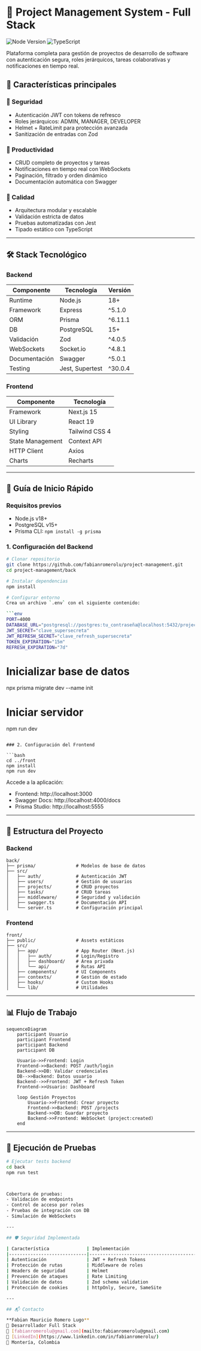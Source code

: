 # 🧠 Project Management System - Full Stack
![Node Version](https://img.shields.io/badge/node-%3E%3D18-brightgreen)
![TypeScript](https://img.shields.io/badge/TypeScript-5.0%2B-blue)

Plataforma completa para gestión de proyectos de desarrollo de software con autenticación segura, roles jerárquicos, tareas colaborativas y notificaciones en tiempo real.

## 🌟 Características principales

### 🔐 Seguridad
- Autenticación JWT con tokens de refresco
- Roles jerárquicos: ADMIN, MANAGER, DEVELOPER
- Helmet + RateLimit para protección avanzada
- Sanitización de entradas con Zod

### 🚀 Productividad
- CRUD completo de proyectos y tareas
- Notificaciones en tiempo real con WebSockets
- Paginación, filtrado y orden dinámico
- Documentación automática con Swagger

### 🧪 Calidad
- Arquitectura modular y escalable
- Validación estricta de datos
- Pruebas automatizadas con Jest
- Tipado estático con TypeScript

---

## 🛠️ Stack Tecnológico

### Backend
| Componente       | Tecnología        | Versión    |
|------------------|-------------------|------------|
| Runtime          | Node.js           | 18+        |
| Framework        | Express           | ^5.1.0     |
| ORM              | Prisma            | ^6.11.1    |
| DB               | PostgreSQL        | 15+        |
| Validación       | Zod               | ^4.0.5     |
| WebSockets       | Socket.io         | ^4.8.1     |
| Documentación    | Swagger           | ^5.0.1     |
| Testing          | Jest, Supertest   | ^30.0.4    |

### Frontend
| Componente       | Tecnología        |
|------------------|-------------------|
| Framework        | Next.js 15        |
| UI Library       | React 19          |
| Styling          | Tailwind CSS 4    |
| State Management | Context API       |
| HTTP Client      | Axios             |
| Charts           | Recharts          |

---

## 🚀 Guía de Inicio Rápido

### Requisitos previos
- Node.js v18+
- PostgreSQL v15+
- Prisma CLI: `npm install -g prisma`

### 1. Configuración del Backend

```bash
# Clonar repositorio
git clone https://github.com/fabianromerolu/project-management.git
cd project-management/back

# Instalar dependencias
npm install

# Configurar entorno
Crea un archivo `.env` con el siguiente contenido:

```env
PORT=4000
DATABASE_URL="postgresql://postgres:tu_contraseña@localhost:5432/projectdb"
JWT_SECRET="clave_supersecreta"
JWT_REFRESH_SECRET="clave_refresh_supersecreta"
TOKEN_EXPIRATION="15m"
REFRESH_EXPIRATION="7d"
```

# Inicializar base de datos
npx prisma migrate dev --name init

# Iniciar servidor
npm run dev
```

### 2. Configuración del Frontend

```bash
cd ../front
npm install
npm run dev
```

Accede a la aplicación:
- Frontend: http://localhost:3000
- Swagger Docs: http://localhost:4000/docs
- Prisma Studio: http://localhost:5555

---

## 🧱 Estructura del Proyecto

### Backend
```
back/
├── prisma/               # Modelos de base de datos
├── src/
│   ├── auth/             # Autenticación JWT
│   ├── users/            # Gestión de usuarios
│   ├── projects/         # CRUD proyectos
│   ├── tasks/            # CRUD tareas
│   ├── middleware/       # Seguridad y validación
│   ├── swagger.ts        # Documentación API
│   └── server.ts         # Configuración principal
```

### Frontend
```
front/
├── public/               # Assets estáticos
├── src/
│   ├── app/              # App Router (Next.js)
│   │   ├── auth/         # Login/Registro
│   │   ├── dashboard/    # Área privada
│   │   └── api/          # Rutas API
│   ├── components/       # UI Components
│   ├── contexts/         # Gestión de estado
│   ├── hooks/            # Custom Hooks
│   └── lib/              # Utilidades
```

---

## 📊 Flujo de Trabajo

```mermaid
sequenceDiagram
    participant Usuario
    participant Frontend
    participant Backend
    participant DB
    
    Usuario->>Frontend: Login
    Frontend->>Backend: POST /auth/login
    Backend->>DB: Validar credenciales
    DB-->>Backend: Datos usuario
    Backend-->>Frontend: JWT + Refresh Token
    Frontend->>Usuario: Dashboard
    
    loop Gestión Proyectos
        Usuario->>Frontend: Crear proyecto
        Frontend->>Backend: POST /projects
        Backend->>DB: Guardar proyecto
        Backend->>Frontend: WebSocket (project:created)
    end
```

---

## 🧪 Ejecución de Pruebas

```bash
# Ejecutar tests backend
cd back
npm run test



Cobertura de pruebas:
- Validación de endpoints
- Control de acceso por roles
- Pruebas de integración con DB
- Simulación de WebSockets

---

## 🛡️ Seguridad Implementada

| Característica              | Implementación                          |
|-----------------------------|-----------------------------------------|
| Autenticación               | JWT + Refresh Tokens                    |
| Protección de rutas         | Middleware de roles                     |
| Headers de seguridad        | Helmet                                  |
| Prevención de ataques       | Rate Limiting                           |
| Validación de datos         | Zod schema validation                   |
| Protección de cookies       | httpOnly, Secure, SameSite              |

---

## 📬 Contacto

**Fabian Mauricio Romero Lugo**  
💼 Desarrollador Full Stack  
📧 [fabianromerolu@gmail.com](mailto:fabianromerolu@gmail.com)  
🔗 [LinkedIn](https://www.linkedin.com/in/fabianromerolu/)  
📍 Montería, Colombia  
